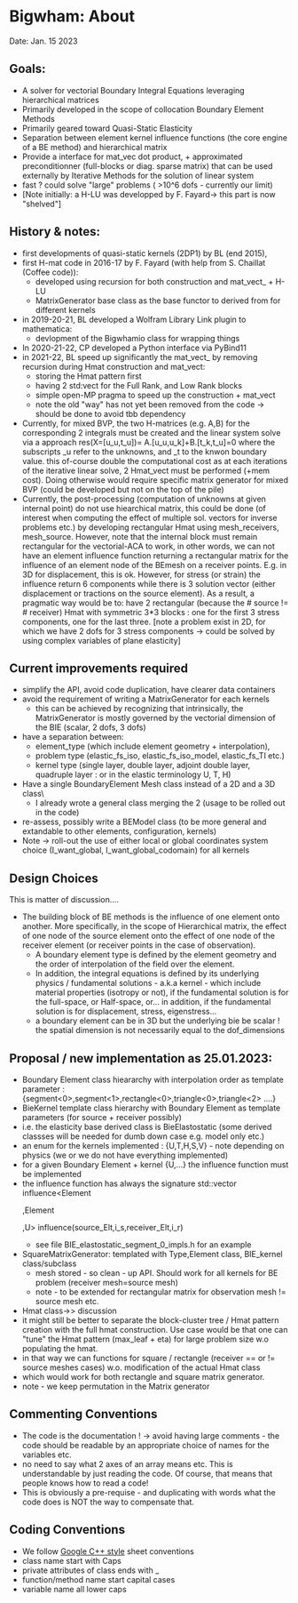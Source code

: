 # Bigwham: About
Date: Jan. 15 2023


## Goals:
- A solver for vectorial Boundary Integral Equations leveraging hierarchical matrices
- Primarily developed in the scope of collocation Boundary Element Methods
- Primarily geared toward Quasi-Static Elasticity
- Separation between element kernel influence functions (the core engine of a BE method) and hierarchical matrix
- Provide a interface for mat_vec dot product, + approximated preconditionner (full-blocks or diag. sparse matrix) 
that can be used externally by Iterative Methods for the solution of linear system
- fast ? could solve "large"  problems ( >10^6 dofs - currently our limit)
- [Note initially: a H-LU was developped by F. Fayard-> this part is now "shelved"]


## History & notes:
- first developments of quasi-static kernels (2DP1) by BL (end 2015), 
- first H-mat code in 2016-17 by F. Fayard (with help from S. Chaillat (Coffee code)):
  - developed using recursion for both construction and mat_vect_ + H-LU
  - MatrixGenerator base class as the base functor to derived from for different kernels
- in 2019-20-21, BL developed a Wolfram Library Link plugin to mathematica:
  - devlopment of the Bigwhamio class for wrapping things  
- In 2020-21-22, CP developed a Python interface via PyBind11
- in 2021-22, BL speed up significantly the mat_vect_ by removing recursion 
during Hmat construction and mat_vect:
  - storing the Hmat pattern first 
  - having 2 std:vect for the Full Rank, and Low Rank blocks
  - simple open-MP pragma to speed up the construction + mat_vect
  - note the old "way" has not yet been removed from the code -> should be done to avoid tbb dependency
- Currently, for mixed BVP, the two H-matrices (e.g. A,B) for the corresponding 2 integrals must be created and
the linear system solve via a approach res(X=[u_u,t_u])= A.[u_u,u_k]+B.[t_k,t_u]=0 where the subscripts _u refer 
to the unknowns, and _t to the knwon boundary value. this of-course double the computational cost as at each
iterations of the iterative linear solve, 2 Hmat_vect must be performed (+mem cost). 
Doing otherwise would require specific matrix generator for mixed BVP (could be developed but not on 
the top of the pile)
- Currently, the post-processing (computation of unknowns at given internal point) do not use hiearchical matrix,
this could be done (of interest when computing the effect of multiple sol. vectors for inverse problems etc.)
by developing rectangular Hmat using mesh_receivers, mesh_source. However, note that
the internal block must remain rectangular for the vectorial-ACA to work, in other words,
we can not have an element influence function returning a rectangular matrix for the influence of
an element node of the BEmesh on a receiver points. E.g. in 3D for displacement, this is ok. However, for
stress (or strain) the influence return 6 components while there is 3 solution vector (either displacement or tractions on the source element).
As a result, a pragmatic way would be to: have 2 rectangular (because the # source != # receiver) Hmat with
symmetric 3*3 blocks   : one for the first 3 stress components, one for the last three.
[note a  problem exist in 2D, for which we have 2 dofs for 3 stress components -> could be solved by using complex variables of plane elasticity]

## Current improvements required
- simplify the API, avoid code duplication, have clearer data containers
- avoid the requirement of writing a MatrixGenerator for each kernels
  - this can be achieved by recognizing that intrinsically, the MatrixGenerator is
mostly governed by the vectorial dimension of the BIE (scalar, 2 dofs, 3 dofs)
- have a separation between: 
  - element_type (which include element geometry + interpolation),
  - problem type (elastic_fs_iso, elastic_fs_iso_modeI, elastic_fs_TI etc.)
  - kernel type (single layer, double layer, adjoint double layer, quadruple layer : or in the elastic terminology U, T, H)
- Have a single BoundaryElement Mesh class instead of a 2D and a 3D class\
  -   I already wrote a general class merging the 2  (usage to be rolled out in the code)
- re-assess, possibly write a BEModel class (to be more general and extandable to other elements, configuration, kernels)
- Note -> roll-out the use of either local or global coordinates system choice (I_want_global, I_want_global_codomain) for all kernels


## Design Choices
This is matter of discussion....

- The building block of BE methods is the influence of one element onto another.
More specifically, in the scope of Hierarchical matrix, the effect of one node of the source element onto the
effect of one node of the receiver element (or receiver points in the case of observation).
  - A boundary element type is defined by the element geometry  and the order of interpolation of the field over 
  the element.
  - In addition, the integral equations is defined by its underlying physics / fundamental solutions - a.k.a kernel - which include 
  material properties (isotropy or not), if the fundamental solution is for the full-space, or Half-space, or... 
  in addition, if the fundamental solution is for displacement, stress, eigenstress...
  - a boundary element can be in 3D but the underlying bie be scalar !    the spatial dimension is not necessarily equal to the dof_dimensions
  
## Proposal / new implementation as 25.01.2023:
  - Boundary Element class hieararchy with interpolation order as template parameter : {segment<0>,segment<1>,rectangle<0>,triangle<0>,triangle<2> ....}
  - BieKernel template class hierarchy with Boundary Element  as template parameters (for source + receiver possibly)
  - i.e. the elasticity base derived class is BieElastostatic (some derived classses will be needed for dumb down case e.g. modeI only etc.)
  - an enum for the kernels implemented : {U,T,H,S,V}   - note depending on physics (we or we do not have everything implemented)
  - for a given Boundary Element + kernel {U,...} the influence function  must be implemented 
  - the influence function has always the signature std::vector<T> influence<Element<p>,Element<p>,U> influence(source_Elt,i_s,receiver_Elt,i_r)
    - see file BIE_elastostatic_segment_0_impls.h for an example
  - SquareMatrixGenerator: templated with Type,Element class, BIE_kernel class/subclass
    - mesh stored - so clean - up API. Should work for all kernels for BE problem (receiver mesh=source mesh)
    - note - to be extended for rectangular matrix for observation mesh != source mesh etc.
  - Hmat class->> discussion 
  - it might still be better to separate the block-cluster tree / Hmat pattern creation with the full 
hmat construction. Use case would be that one can "tune" the Hmat pattern (max_leaf + eta) for large problem size w.o populating the hmat. 
  - in that way we can functions for square / rectangle  (receiver == or != source meshes cases) w.o. modification of the actual Hmat class
  - which would work for both rectangle and square matrix generator.
  - note - we keep permutation in the Matrix generator 

## Commenting Conventions
- The code is the documentation ! -> avoid having large comments - the code should be readable by an appropriate choice of names for the variables etc.
- no need to say what 2 axes of an array means etc. This is understandable by just reading the code. Of course, that means that people knows how to read a code! 
- This is obviously a pre-requise - and duplicating with words what the code does is NOT the way to compensate that.


## Coding Conventions
- We follow [Google C++ style](https://google.github.io/styleguide/cppguide.html#Naming) sheet conventions
- class name start with Caps
- private attributes of class ends with _
- function/method name start capital cases 
- variable name all lower caps